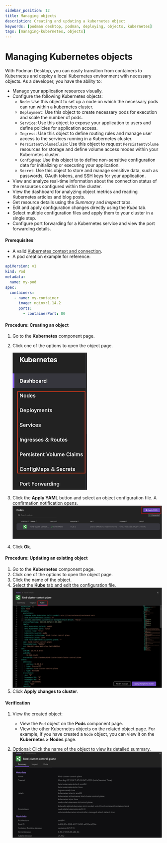 ```yaml
---
sidebar_position: 12
title: Managing objects
description: Creating and updating a kubernetes object
keywords: [podman desktop, podman, deploying, objects, kubernetes]
tags: [managing-kubernetes, objects]
---
```


# Managing Kubernetes objects

With Podman Desktop, you can easily transition from containers to Kubernetes and deploy a local Kubernetes environment with necessary objects. As a developer, you have the ability to:

- Manage your application resources visually.
- Configure the following Kubernetes objects:
  - `Node`: Use this object to set up a node on which the necessary pods can run within a kubernetes cluster.
  - `Deployment`: Use this object to create necessary pods for execution and scale the number of pods.
  - `Service`: Use this object to expose your application to users and define policies for application access.
  - `Ingress`: Use this object to define routing rules and manage user access to the services running in a Kubernetes cluster.
  - `PersistentVolumeClaim`: Use this object to request `PersistentVolume` resources for storage and define volume access modes within your Kubernetes cluster.
  - `ConfigMap`: Use this object to to define non-sensitive configuration data for initializing or executing your application.
  - `Secret`: Use this object to store and manage sensitive data, such as passwords, OAuth tokens, and SSH keys for your application.
- View and analyze real-time information about the connection status of the resources configured within the cluster.
- View the dashboard for analyzing object metrics and reading Kubernetes articles and blog posts.
- Get resource details using the _Summary_ and _Inspect_ tabs.
- Edit and apply configuration changes directly using the _Kube_ tab.
- Select multiple configuration files and apply them to your cluster in a single step.
- Configure port forwarding for a Kubernetes service and view the port forwarding details.

#### Prerequisites

- A valid [Kubernetes context and connection](/docs/kubernetes/viewing-and-selecting-current-kubernetes-context).
- A pod creation example for reference:

```yaml
apiVersion: v1
kind: Pod
metadata:
  name: my-pod
spec:
  containers:
    - name: my-container
      image: nginx:1.14.2
      ports:
        - containerPort: 80
```

#### Procedure: Creating an object

1. Go to the **Kubernetes** component page. 
2. Click one of the options to open the object page.

   ![kube objects](img/kube-objects.png)

3. Click the **Apply YAML** button and select an object configuration file. A confirmation notification opens.
   ![configuring a node](img/example-config-node.png)
4. Click **Ok**.

#### Procedure: Updating an existing object

1. Go to the **Kubernetes** component page.
2. Click one of the options to open the object page.
3. Click the name of the object.
4. Select the **Kube** tab and edit the configuration file.
   ![editing a node](img/example-edit-node.png)
5. Click **Apply changes to cluster**.

#### Verification

1. View the created object:
    - View the `Pod` object on the **Pods** component page.
    - View the other Kubernetes objects on the related object page. For example, if you have created a `Node` object, you can view it on the **Kubernetes > Nodes** page.  

2. Optional: Click the name of the object to view its detailed summary.
   ![summary tab](img/summary-tab.png)
